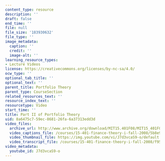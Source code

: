 ```yaml
---
content_type: resource
description: ''
draft: false
end_time: ''
file: null
file_size: '183930632'
file_type: ''
image_metadata:
  caption: ''
  credit: ''
  image-alt: ''
learning_resource_types:
- Lecture Videos
license: https://creativecommons.org/licenses/by-nc-sa/4.0/
ocw_type: ''
optional_tab_title: ''
optional_text: ''
parent_title: Portfolio Theory
parent_type: CourseSection
related_resources_text: ''
resource_index_text: ''
resourcetype: Video
start_time: ''
title: Part II of Portfolio Theory
uid: 8a6475c7-59ec-8681-26fa-6a37313edd3d
video_files:
  archive_url: http://www.archive.org/download/MIT15.401F08/MIT15_401F08_ses14_300k.mp4
  video_captions_file: /courses/15-401-finance-theory-i-fall-2008/5b8e9152ab8d55ca8bf46f6efba80f44_J7d3vcaS9-o.vtt
  video_thumbnail_file: https://img.youtube.com/vi/J7d3vcaS9-o/default.jpg
  video_transcript_file: /courses/15-401-finance-theory-i-fall-2008/f95019026e63fb4820f7de9f49a35d8f_J7d3vcaS9-o.pdf
video_metadata:
  youtube_id: J7d3vcaS9-o
---
```

